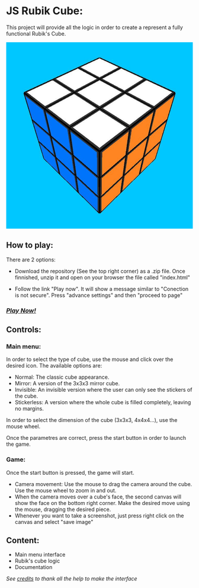 # JS Rubik Cube:
This project will provide all the logic in order to create a represent a fully functional Rubik's Cube.

![Cube](./src/assets/img/cube-3x3.jpg)

## How to play:
There are 2 options:

- Download the repository (See the top right corner) as a .zip file. Once finnished, unzip it and open on your browser the file called "index.html"

- Follow the link "Play now". It will show a message similar to "Conection is not secure". Press "advance settings" and then "proceed to page"

### *[Play Now!](https://jkutkutarchive.github.io/JS-Rubik_Cube/)*

## Controls:

### Main menu:
In order to select the type of cube, use the mouse and click over the desired icon. The available options are:

- Normal: The classic cube appearance.
- Mirror: A version of the 3x3x3 mirror cube.
- Invisible: An invisible version where the user can only see the stickers of the cube.
- Stickerless: A version where the whole cube is filled completely, leaving no margins.

In order to select the dimension of the cube (3x3x3, 4x4x4...), use the mouse wheel.

Once the parametres are correct, press the start button in order to launch the game.

### Game:
Once the start button is pressed, the game will start.
- Camera movement: Use the mouse to drag the camera around the cube. Use the mouse wheel to zoom in and out.
- When the camera moves over a cube's face, the second canvas will show the face on the bottom right corner. Make the desired move using the mouse, dragging the desired piece.
- Whenever you want to take a screenshot, just press right click on the canvas and select "save image"

## Content:

- Main menu interface
- Rubik's cube logic
- Documentation


*See [credits](docs/credits.md) to thank all the help to make the interface*
